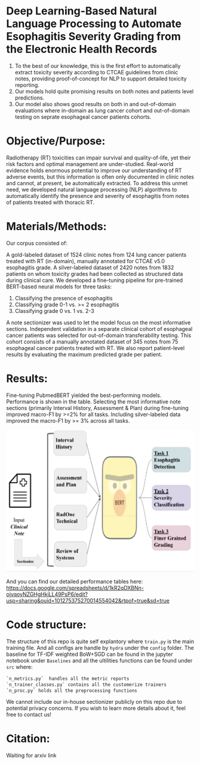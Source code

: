 # Deep Learning-Based Natural Language Processing to Automate Esophagitis Severity Grading from the Electronic Health Records

1. To the best of our knowledge, this is the first effort to automatically extract toxicity severity according to CTCAE guidelines from clinic notes, providing proof-of-concept for NLP to support detailed toxicity reporting.
2. Our models hold quite promising results on both notes and patients level predictions.
3. Our model also shows good results on both in and out-of-domain evaluations where in-domain as lung cancer cohort and out-of-domain testing on seprate esophageal cancer patients cohorts.

# Objective/Purpose:

Radiotherapy (RT) toxicities can impair survival and quality-of-life, yet their risk factors and optimal management are under-studied. Real-world evidence holds enormous potential to improve our understanding of RT adverse events, but this information is often only documented in clinic notes and cannot, at present, be automatically extracted. To address this unmet need, we developed natural language processing (NLP) algorithms to automatically identify the presence and severity of esophagitis from notes of patients treated with thoracic RT.

# Materials/Methods:

Our corpus consisted of:

A gold-labeled dataset of 1524 clinic notes from 124 lung cancer patients treated with RT (in-domain), manually annotated for CTCAE v5.0 esophagitis grade.
A silver-labeled dataset of 2420 notes from 1832 patients on whom toxicity grades had been collected as structured data during clinical care.
We developed a fine-tuning pipeline for pre-trained BERT-based neural models for three tasks:

1. Classifying the presence of esophagitis
2. Classifying grade 0-1 vs. >= 2 esophagitis
3. Classifying grade 0 vs. 1 vs. 2-3

A note sectionizer was used to let the model focus on the most informative sections. Independent validation in a separate clinical cohort of esophageal cancer patients was selected for out-of-domain transferability testing. This cohort consists of a manually annotated dataset of 345 notes from 75 esophageal cancer patients treated with RT. We also report patient-level results by evaluating the maximum predicted grade per patient.

# Results:

Fine-tuning PubmedBERT yielded the best-performing models. Performance is shown in the table. Selecting the most informative note sections (primarily Interval History, Assessment & Plan) during fine-tuning improved macro-F1 by >=2% for all tasks. Including silver-labeled data improved the macro-F1 by >= 3% across all tasks.

![Model flow Diagram](diagram.png)

And you can find our detailed performance tables here:
https://docs.google.com/spreadsheets/d/1kR2qDXBNn-ojvqoyNZGHgHkjLL49PsP6/edit?usp=sharing&ouid=101275375270014554042&rtpof=true&sd=true

# Code structure:

The structure of this repo is quite self explantory where `train.py` is the main training file. And all configs are handle by `hydra` under the `config` folder. The baseline for TF-IDF weighted BoW+SGD can be found in the jupyter notebook under `Baselines` and all the ultilities functions can be found under `src` where:

    `n_metrics.py`  handles all the metric reports
    `n_trainer_classes.py` contains all the customerize trainers
    `n_proc.py` holds all the preprocessing functions

We cannot include our in-house sectionizer publicly on this repo due to potential privacy concerns. If you wish to learn more details about it, feel free to contact us!

# Citation:
Waiting for arxiv link
